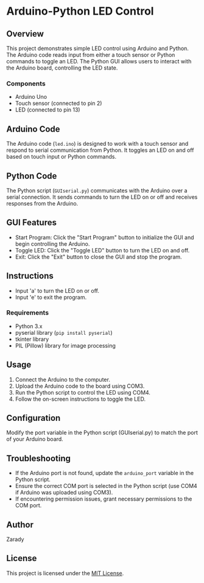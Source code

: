 # Arduino-Python LED Control

## Overview
This project demonstrates simple LED control using Arduino and Python. The Arduino code reads input from either a touch sensor or Python commands to toggle an LED. The Python GUI allows users to interact with the Arduino board, controlling the LED state.

### Components
- Arduino Uno
- Touch sensor (connected to pin 2)
- LED (connected to pin 13)

## Arduino Code
The Arduino code (`led.ino`) is designed to work with a touch sensor and respond to serial communication from Python. It toggles an LED on and off based on touch input or Python commands.

## Python Code
The Python script (`GUIserial.py`) communicates with the Arduino over a serial connection. It sends commands to turn the LED on or off and receives responses from the Arduino.

## GUI Features
- Start Program: Click the "Start Program" button to initialize the GUI and begin controlling     the Arduino.
- Toggle LED: Click the "Toggle LED" button to turn the LED on and off.
- Exit: Click the "Exit" button to close the GUI and stop the program.

## Instructions
- Input 'a' to turn the LED on or off.
- Input 'e' to exit the program.

### Requirements
- Python 3.x
- pyserial library (`pip install pyserial`)
- tkinter library
- PIL (Pillow) library for image processing

## Usage
1. Connect the Arduino to the computer.
2. Upload the Arduino code to the board using COM3.
3. Run the Python script to control the LED using COM4.
4. Follow the on-screen instructions to toggle the LED.

## Configuration
Modify the port variable in the Python script (GUIserial.py) to match the port of your Arduino board.


## Troubleshooting
- If the Arduino port is not found, update the `arduino_port` variable in the Python script.
- Ensure the correct COM port is selected in the Python script (use COM4 if Arduino was uploaded using COM3).
- If encountering permission issues, grant necessary permissions to the COM port.

## Author
Zarady

## License
This project is licensed under the [MIT License](LICENSE).
